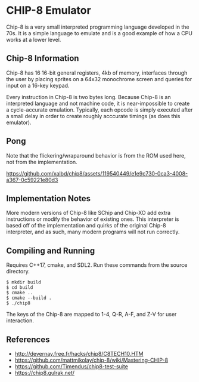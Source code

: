 # CHIP-8 Emulator

Chip-8 is a very small interpreted programming language developed in the 70s. It is a simple language to emulate and is a good example of how a CPU works at a lower level.

## Chip-8 Information

Chip-8 has 16 16-bit general registers, 4kb of memory, interfaces through the user by placing sprites on a 64x32 monochrome screen and queries for input on a 16-key keypad.

Every instruction in Chip-8 is two bytes long. Because Chip-8 is an interpreted language and not machine code, it is near-impossible to create a cycle-accurate emulation. Typically, each opcode is simply executed after a small delay in order to create roughly acccurate timings (as does this emulator).

## Pong

Note that the flickering/wraparound behavior is from the ROM used here, not from the implementation.

https://github.com/xalbd/chip8/assets/119540449/e1e9c730-0ca3-4008-a367-0c59221e80d3

## Implementation Notes

More modern versions of Chip-8 like SChip and Chip-XO add extra instructions or modify the behavior of existing ones. This interpreter is based off of the implementation and quirks of the original Chip-8 interpreter, and as such, many modern programs will not run correctly.

## Compiling and Running

Requires C++17, cmake, and SDL2. Run these commands from the source directory.

```
$ mkdir build
$ cd build
$ cmake ..
$ cmake --build .
$ ./chip8
```

The keys of the Chip-8 are mapped to 1-4, Q-R, A-F, and Z-V for user interaction.

## References

- http://devernay.free.fr/hacks/chip8/C8TECH10.HTM
- https://github.com/mattmikolay/chip-8/wiki/Mastering-CHIP-8
- https://github.com/Timendus/chip8-test-suite
- https://chip8.gulrak.net/
